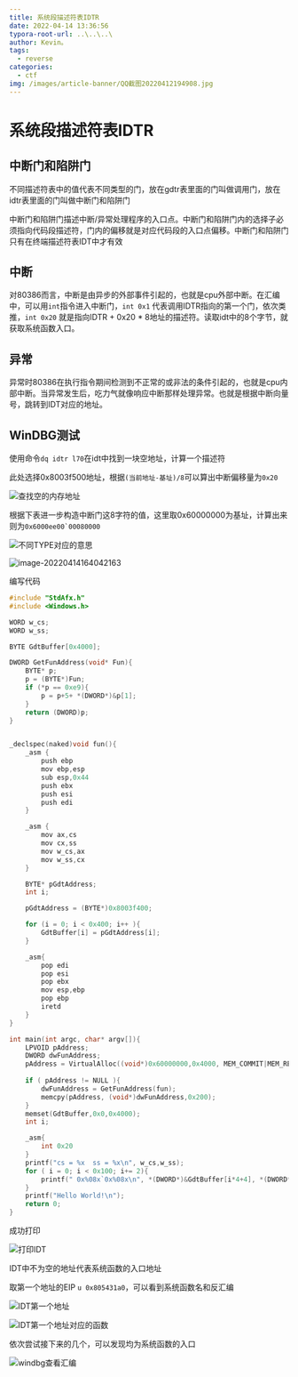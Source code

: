 ```yaml
---
title: 系统段描述符表IDTR
date: 2022-04-14 13:36:56
typora-root-url: ..\..\..\
author: Kevin。
tags:
  - reverse
categories:
  - ctf
img: /images/article-banner/QQ截图20220412194908.jpg
---
```


# 系统段描述符表IDTR

## 中断门和陷阱门

不同描述符表中的值代表不同类型的门，放在gdtr表里面的门叫做调用门，放在idtr表里面的门叫做中断门和陷阱门

中断门和陷阱门描述中断/异常处理程序的入口点。中断门和陷阱门内的选择子必须指向代码段描述符，门内的偏移就是对应代码段的入口点偏移。中断门和陷阱门只有在终端描述符表IDT中才有效

## 中断

对80386而言，中断是由异步的外部事件引起的，也就是cpu外部中断。在汇编中，可以用`int`指令进入中断门，`int 0x1` 代表调用IDTR指向的第一个门，依次类推，`int 0x20` 就是指向IDTR + 0x20 * 8地址的描述符。读取idt中的8个字节，就获取系统函数入口。

## 异常

异常时80386在执行指令期间检测到不正常的或非法的条件引起的，也就是cpu内部中断。当异常发生后，吃力气就像响应中断那样处理异常。也就是根据中断向量号，跳转到IDT对应的地址。

## WinDBG测试

使用命令`dq idtr l70`在idt中找到一块空地址，计算一个描述符

此处选择0x8003f500地址，根据`(当前地址-基址)/8`可以算出中断偏移量为`0x20`

![查找空的内存地址](/images/image-20220414162525805.png)

根据下表进一步构造中断门这8字符的值，这里取0x60000000为基址，计算出来则为```0x6000ee00`00080000```

![不同TYPE对应的意思](/images/image-20220412171457218.png)

![image-20220414164042163](/images/image-20220414164042163.png)

编写代码

```c
#include "StdAfx.h"
#include <Windows.h>

WORD w_cs;
WORD w_ss;

BYTE GdtBuffer[0x4000];

DWORD GetFunAddress(void* Fun){
	BYTE* p;
	p = (BYTE*)Fun;
	if (*p == 0xe9){
		p = p+5+ *(DWORD*)&p[1];
	}
	return (DWORD)p;
}


_declspec(naked)void fun(){
	_asm {
		push ebp
		mov ebp,esp
		sub esp,0x44
		push ebx
		push esi
		push edi
	}

 	_asm {
 		mov ax,cs
		mov cx,ss
 		mov w_cs,ax
 		mov w_ss,cx
 	}

	BYTE* pGdtAddress;
	int i;

	pGdtAddress = (BYTE*)0x8003f400;

	for (i = 0; i < 0x400; i++ ){
        GdtBuffer[i] = pGdtAddress[i];
	}

	_asm{
		pop edi
		pop esi
		pop ebx
		mov esp,ebp
		pop ebp
		iretd
	}
}

int main(int argc, char* argv[]){
	LPVOID pAddress;
	DWORD dwFunAddress;
    pAddress = VirtualAlloc((void*)0x60000000,0x4000, MEM_COMMIT|MEM_RESERVE,PAGE_EXECUTE_READWRITE);
	
	if ( pAddress != NULL ){
		dwFunAddress = GetFunAddress(fun);
		memcpy(pAddress, (void*)dwFunAddress,0x200);
	}
	memset(GdtBuffer,0x0,0x4000);
	int i;

	_asm{
		int 0x20
	}
	printf("cs = %x  ss = %x\n", w_cs,w_ss);
	for ( i = 0; i < 0x100; i+= 2){
		printf(" 0x%08x`0x%08x\n", *(DWORD*)&GdtBuffer[i*4+4], *(DWORD*)&GdtBuffer[i*4]);
	}
	printf("Hello World!\n");
	return 0;
}
```

成功打印

![打印IDT](/images/image-20220414164401021.png)

IDT中不为空的地址代表系统函数的入口地址

取第一个地址的EIP `u 0x805431a0`，可以看到系统函数名和反汇编

![IDT第一个地址](/images/image-20220414171412720.png)

![IDT第一个地址对应的函数](/images/image-20220414171457528.png)

依次尝试接下来的几个，可以发现均为系统函数的入口

![windbg查看汇编](/images/image-20220414171702438.png)




















